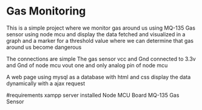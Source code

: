 # Gas Monitoring 

This is a simple project where we monitor gas around us using MQ-135 Gas sensor using node mcu and display the data fetched and visualized in a 
graph and a marker for a threshold value where we can determine that gas around us become dangerous 

The connections are simple The gas sensor  vcc and Gnd connected to 3.3v and Gnd of node mcu vout one and only analog pin of node mcu 

A web page using mysql as a database with html and css display the data dynamically with a ajax request

#requirements
xampp server installed
Node MCU Board
MQ-135 Gas Sensor